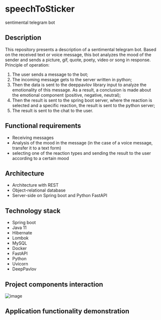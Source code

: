 # speechToSticker
sentimental telegram bot
## Description
This repository presents a description of a sentimental telegram bot. Based on the received text or voice message, 
this bot analyzes the mood of the sender and sends a picture, gif, quote, poety, video or song in response.
Principle of operation: 
1) The user sends a message to the bot; 
2) The incoming message gets to the server written in python; 
3) Then the data is sent to the deeppavlov library input to analyze the emotionality of this message. As a result, a conclusion is made about the emotional component (positive, negative, neutral); 
4) Then the result is sent to the spring boot server, where the reaction is selected and a specific reaction, the result is sent to the python server; 
5) The result is sent to the chat to the user.

## Functional requirements
- Receiving messages
- Analysis of the mood in the message (in the case of a voice message, transfer it to a text form)
- selecting one of the reaction types and sending the result to the user according to a certain mood

## Architecture
- Architecture with REST
- Object-relational database
- Server-side on Spring boot and Python FastAPI

## Technology stack
- Spring boot
- Java 11
- Hibernate
- Lombok
- MySQL
- Docker
- FastAPI
- Python
- Uvicorn
- DeepPavlov

## Project components interaction
![image](https://user-images.githubusercontent.com/79422421/194120999-21debf77-2345-4b73-859f-7631260b4ec3.png)


## Application functionality demonstration
